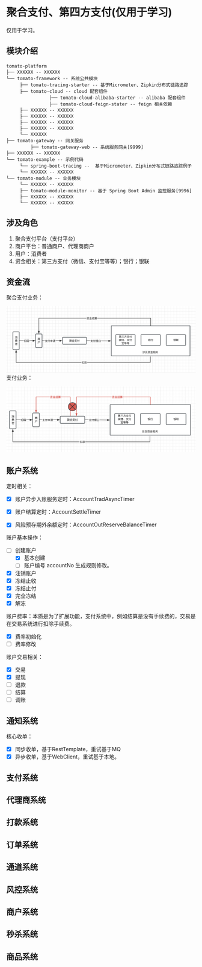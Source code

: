 # 聚合支付、第四方支付(仅用于学习)

仅用于学习。

## 模块介绍

```text
tomato-platform
├── XXXXXX -- XXXXXX
└── tomato-framework -- 系统公共模块
     ├── tomato-tracing-starter -- 基于Micrometer、Zipkin分布式链路追踪
     ├── tomato-cloud -- cloud 配套组件
     			├── tomato-cloud-alibaba-starter -- alibaba 配套组件
     			├── tomato-cloud-feign-stater -- feign 相关依赖
     ├── XXXXXX -- XXXXXX
     ├── XXXXXX -- XXXXXX
     ├── XXXXXX -- XXXXXX
     ├── XXXXXX -- XXXXXX
     └── XXXXXX
├── tomato-gateway -- 网关服务
		 ├── tomato-gateway-web -- 系统服务网关[9999]
├── XXXXXX -- XXXXXX
└── tomato-example -- 示例代码
     └── spring-boot-tracing --  基于Micrometer、Zipkin分布式链路追踪例子
     └── XXXXXX -- XXXXXX
└── tomato-module -- 业务模块
     └── XXXXXX -- XXXXXX
     ├── tomato-module-monitor -- 基于 Spring Boot Admin 监控服务[9996]
     ├── XXXXXX -- XXXXXX
     └── XXXXXX -- XXXXXX
```

## 涉及角色

1. 聚合支付平台（支付平台）
2. 商户平台：普通商户、代理商商户
3. 用户：消费者
4. 资金相关：第三方支付（微信、支付宝等等）；银行；银联

## 资金流

聚合支付业务：

![消费.png](doc%2Fimage%2F%E6%B6%88%E8%B4%B9.png)
支付业务：

![资金流2.png](doc%2Fimage%2F%E8%B5%84%E9%87%91%E6%B5%812.png)

## 账户系统

定时相关：

- [x] 账户异步入账服务定时：AccountTradAsyncTimer

- [x] 账户结算定时：AccountSettleTimer
- [x] 风险预存期外余额定时：AccountOutReserveBalanceTimer

账户基本操作：

- [ ] 创建账户
  - [x] 基本创建
  - [ ] 账户编号 accountNo 生成规则修改。
- [x] 注销账户
- [x] 冻结止收
- [x] 冻结止付
- [x] 完全冻结
- [x] 解冻

账户费率：本质是为了扩展功能，支付系统中，例如结算是没有手续费的，交易是在交易系统进行扣除手续费。

- [x] 费率初始化
- [ ] 费率修改

账户交易相关：

- [x] 交易
- [x] 提现
- [ ] 退款
- [ ] 结算
- [ ] 调账

## 通知系统

核心收单：

- [x] 同步收单，基于RestTemplate，重试基于MQ
- [x] 异步收单，基于WebClient，重试基于本地。

## 支付系统
## 代理商系统
## 打款系统
## 订单系统
## 通道系统
## 风控系统
## 商户系统
## 秒杀系统
## 商品系统